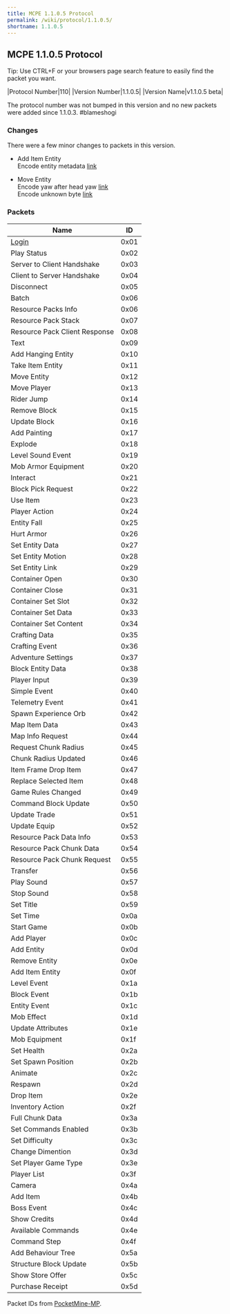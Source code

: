 ```yaml
---
title: MCPE 1.1.0.5 Protocol
permalink: /wiki/protocol/1.1.0.5/
shortname: 1.1.0.5
---
```

## MCPE 1.1.0.5 Protocol  
Tip: Use CTRL+F or your browsers page search feature to easily find the packet you want. 
   
|Protocol Number|110|
|Version Number|1.1.0.5|
|Version Name|v1.1.0.5 beta|

The protocol number was not bumped in this version and no new packets were added since 1.1.0.3. #blameshogi

### Changes
There were a few minor changes to packets in this version.

* Add Item Entity  
   Encode entity metadata [link](https://github.com/pmmp/PocketMine-MP/blob/6c5ca9b2562d269f297d5f3e512e4ce78b2d8a6c/src/pocketmine/network/mcpe/protocol/AddItemEntityPacket.php#L53)
   
* Move Entity  
  Encode yaw after head yaw [link](https://github.com/pmmp/PocketMine-MP/blob/6c5ca9b2562d269f297d5f3e512e4ce78b2d8a6c/src/pocketmine/network/mcpe/protocol/MoveEntityPacket.php#L57)  
  Encode unknown byte [link](https://github.com/pmmp/PocketMine-MP/blob/6c5ca9b2562d269f297d5f3e512e4ce78b2d8a6c/src/pocketmine/network/mcpe/protocol/MoveEntityPacket.php#L59)  
  
### Packets

|Name|ID|
|----|--|
|[Login](packets/login)|0x01|
|Play Status|0x02|
|Server to Client Handshake|0x03|
|Client to Server Handshake|0x04|
|Disconnect|0x05|
|Batch|0x06|
|Resource Packs Info|0x06|
|Resource Pack Stack|0x07|
|Resource Pack Client Response|0x08|
|Text|0x09|
|Add Hanging Entity|0x10|
|Take Item Entity|0x11|
|Move Entity|0x12|
|Move Player|0x13|
|Rider Jump|0x14|
|Remove Block|0x15|
|Update Block|0x16|
|Add Painting|0x17|
|Explode|0x18|
|Level Sound Event|0x19|
|Mob Armor Equipment|0x20|
|Interact|0x21|
|Block Pick Request|0x22|
|Use Item|0x23|
|Player Action|0x24|
|Entity Fall|0x25|
|Hurt Armor|0x26|
|Set Entity Data|0x27|
|Set Entity Motion|0x28|
|Set Entity Link|0x29|
|Container Open|0x30|
|Container Close|0x31|
|Container Set Slot|0x32|
|Container Set Data|0x33|
|Container Set Content|0x34|
|Crafting Data|0x35|
|Crafting Event|0x36|
|Adventure Settings|0x37|
|Block Entity Data|0x38|
|Player Input|0x39|
|Simple Event|0x40|
|Telemetry Event|0x41|
|Spawn Experience Orb|0x42|
|Map Item Data|0x43|
|Map Info Request|0x44|
|Request Chunk Radius|0x45|
|Chunk Radius Updated|0x46|
|Item Frame Drop Item|0x47|
|Replace Selected Item|0x48|
|Game Rules Changed|0x49|
|Command Block Update|0x50|
|Update Trade|0x51|
|Update Equip|0x52|
|Resource Pack Data Info|0x53|
|Resource Pack Chunk Data|0x54|
|Resource Pack Chunk Request|0x55|
|Transfer|0x56|
|Play Sound|0x57|
|Stop Sound|0x58|
|Set Title|0x59|
|Set Time|0x0a|
|Start Game|0x0b|
|Add Player|0x0c|
|Add Entity|0x0d|
|Remove Entity|0x0e|
|Add Item Entity|0x0f|
|Level Event|0x1a|
|Block Event|0x1b|
|Entity Event|0x1c|
|Mob Effect|0x1d|
|Update Attributes|0x1e|
|Mob Equipment|0x1f|
|Set Health|0x2a|
|Set Spawn Position|0x2b|
|Animate|0x2c|
|Respawn|0x2d|
|Drop Item|0x2e|
|Inventory Action|0x2f|
|Full Chunk Data|0x3a|
|Set Commands Enabled|0x3b|
|Set Difficulty|0x3c|
|Change Dimention|0x3d|
|Set Player Game Type|0x3e|
|Player List|0x3f|
|Camera|0x4a|
|Add Item|0x4b|
|Boss Event|0x4c|
|Show Credits|0x4d|
|Available Commands|0x4e|
|Command Step|0x4f|
|Add Behaviour Tree|0x5a|
|Structure Block Update|0x5b|
|Show Store Offer|0x5c|
|Purchase Receipt|0x5d|
  
Packet IDs from [PocketMine-MP](https://github.com/pmmp/PocketMine-MP).
